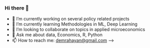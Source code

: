 ### Hi there 👋

- 🔭 I’m currently working on several policy related projects
- 🌱 I’m currently learning Methodologies in ML, Deep Learning
- 👯 I’m looking to collaborate on topics in applied microeconomics
- 💬 Ask me about data, Economics, R, Python
- 📫 How to reach me: demrahayan@gmail.com 
-->
